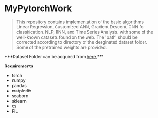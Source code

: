 # MyPytorchWork

> This repository contains implementation of the basic algorithms: Linear Regression, Customized ANN, Gradient Descent, CNN for classification, NLP, RNN, and Time Series Analysis. 
> with some of the well-known datasets found on the web.
> The 'path' should be corrected according to directory of the desginated dataset folder. 
> Some of the pretrained weights are provided.

***Dataset Folder can be acquired from <a href = "https://drive.google.com/file/d/1BVLq4xAaE-xExnhCitc7CXiS66SS4L82/view?usp=sharing"> here </a> ***


**Requirements**

- torch 
- numpy
- pandas
- matplotlib
- seaborn
- sklearn
- os
- PIL

